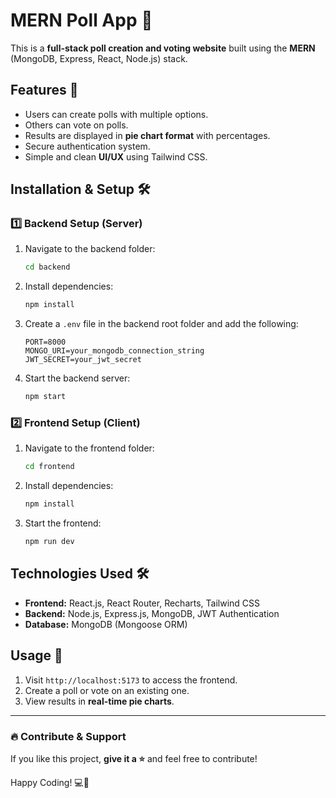 # MERN Poll App 🎉

This is a **full-stack poll creation and voting website** built using the **MERN** (MongoDB, Express, React, Node.js) stack.

## Features 🚀

- Users can create polls with multiple options.
- Others can vote on polls.
- Results are displayed in **pie chart format** with percentages.
- Secure authentication system.
- Simple and clean **UI/UX** using Tailwind CSS.

## Installation & Setup 🛠️

### 1️⃣ Backend Setup (Server)
1. Navigate to the backend folder:
   ```sh
   cd backend
   ```
2. Install dependencies:
   ```sh
   npm install
   ```
3. Create a `.env` file in the backend root folder and add the following:
   ```env
   PORT=8000
   MONGO_URI=your_mongodb_connection_string
   JWT_SECRET=your_jwt_secret
   ```
4. Start the backend server:
   ```sh
   npm start
   ```

### 2️⃣ Frontend Setup (Client)
1. Navigate to the frontend folder:
   ```sh
   cd frontend
   ```
2. Install dependencies:
   ```sh
   npm install
   ```
3. Start the frontend:
   ```sh
   npm run dev
   ```

## Technologies Used 🛠️
- **Frontend:** React.js, React Router, Recharts, Tailwind CSS
- **Backend:** Node.js, Express.js, MongoDB, JWT Authentication
- **Database:** MongoDB (Mongoose ORM)

## Usage 🚀
1. Visit `http://localhost:5173` to access the frontend.
2. Create a poll or vote on an existing one.
3. View results in **real-time pie charts**.

---

### 🔥 Contribute & Support
If you like this project, **give it a ⭐️** and feel free to contribute!

Happy Coding! 💻🚀

